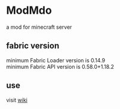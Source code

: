# ModMdo
a mod for minecraft server

## fabric version
minimum Fabric Loader version is 0.14.9\
minimum Fabric API version is 0.58.0+1.18.2

## use
visit [wiki](https://github.com/zhuaidadaya/ModMdo/wiki)
